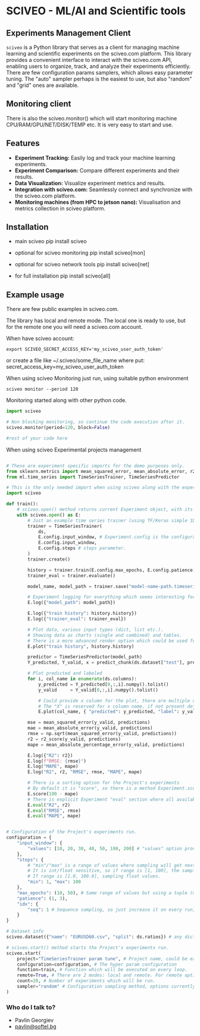 # SCIVEO - ML/AI and Scientific tools

## Experiments Management Client
`sciveo` is a Python library that serves as a client for managing machine learning and scientific experiments on the sciveo.com platform. This library provides a convenient interface to interact with the sciveo.com API, enabling users to organize, track, and analyze their experiments efficiently.
There are few configuration params samplers, which allows easy parameter tuning. The "auto" sampler perhaps is the easiest to use, but also
"random" and "grid" ones are available.

## Monitoring client
There is also the sciveo.monitor() which will start monitoring machine CPU/RAM/GPU/NET/DISK/TEMP etc.
It is very easy to start and use.


## Features

- **Experiment Tracking:** Easily log and track your machine learning experiments.
- **Experiment Comparison:** Compare different experiments and their results.
- **Data Visualization:** Visualize experiment metrics and results.
- **Integration with sciveo.com:** Seamlessly connect and synchronize with the sciveo.com platform.
- **Monitoring machines (from HPC to jetson nano):** Visualisation and metrics collection in sciveo platform.

## Installation

 - main sciveo
pip install sciveo

 - optional for sciveo monitoring
pip install sciveo[mon]
 - optional for sciveo network tools
pip install sciveo[net]

 - for full installation
pip install sciveo[all]

## Example usage

There are few public examples in sciveo.com.

The library has local and remote mode. The local one is ready to use, but for the remote one you will need a sciveo.com account.

When have sciveo account:
```shell
export SCIVEO_SECRET_ACCESS_KEY='my_sciveo_user_auth_token'
```
or create a file like ~/.sciveo/some_file_name where put:
secret_access_key=my_sciveo_user_auth_token

When using sciveo Monitoring just run, using suitable python environment
```shell
sciveo monitor --period 120
```

Monitoring started along with other python code.
```python
import sciveo

# Non blocking monitoring, so continue the code execution after it.
sciveo.monitor(period=120, block=False)

#rest of your code here


```

When using sciveo Experimental projects management

```python

# These are experiment specific imports for the demo purposes only.
from sklearn.metrics import mean_squared_error, mean_absolute_error, r2_score, mean_absolute_percentage_error
from ml.time_series import TimeSeriesTrainer, TimeSeriesPredictor

# This is the only needed import when using sciveo along with the experiment-related imports
import sciveo

def train():
    # sciveo.open() method returns current Experiment object, with its configuration sample
    with sciveo.open() as E:
        # Just an example time series trainer (using TF/Keras simple 1D conv model).
        trainer = TimeSeriesTrainer(
            ds,
            E.config.input_window, # Experiment.config is the configuration, so input_window as hyper parameter.
            E.config.input_window,
            E.config.steps # steps parameter.
        )
        trainer.create()

        history = trainer.train(E.config.max_epochs, E.config.patience)
        trainer_eval = trainer.evaluate()

        model_name, model_path = trainer.save("model-name-path.timeseries")

        # Experiment logging for everything which seems interesting for the experiment.
        E.log({"model_path": model_path})

        E.log({"train history": history.history})
        E.log({"trainer_eval": trainer_eval})

        # Plot data, various input types (dict, list etc.).
        # Showing data as charts (single and combined) and tables.
        # There is a more advanced render option which could be used for tables, charts definition.
        E.plot("train history", history.history)

        predictor = TimeSeriesPredictor(model_path)
        Y_predicted, Y_valid, x = predict_chunk(ds.dataset["test"], predictor)

        # Plot predicted and labeled
        for i, col_name in enumerate(ds.columns):
            y_predicted = Y_predicted[0,:,i].numpy().tolist()
            y_valid     = Y_valid[0,:,i].numpy().tolist()

            # Could provide x column for the plot, there are multiple options like timestamps etc.
            # The "X" is reserved for x column name, if not present default range [1, N]
            E.plot(col_name, { "predicted": y_predicted, "label": y_valid, "X": x })

        mse = mean_squared_error(y_valid, predictions)
        mae = mean_absolute_error(y_valid, predictions)
        rmse = np.sqrt(mean_squared_error(y_valid, predictions))
        r2 = r2_score(y_valid, predictions)
        mape = mean_absolute_percentage_error(y_valid, predictions)

        E.log({"R2": r2})
        E.log(f"RMSE: {rmse}")
        E.log("MAPE", mape)
        E.log("R2", r2, "RMSE", rmse, "MAPE", mape)

        # There is a sorting option for the Project's experiments
        # By default it is "score", so there is a method Experiment.score() which could be used for experiments evaluation.
        E.score(100 - mape)
        # There is explicit Experiment "eval" section where all available evaluation metrics could be logged.
        E.eval("R2", r2)
        E.eval("RMSE", rmse)
        E.eval("MAPE", mape)


# Configuration of the Project's experiments run.
configuration = {
    "input_window": {
        "values": [10, 20, 30, 40, 50, 100, 200] # "values" option provides selection from a list of values.
    },
    "steps": {
        # "min"/"max" is a range of values where sampling will get next value.
        # It is int/float sensitive, so if range is [1, 100], the sampled value will be integer.
        # If range is [1.0, 100.0], sampling float values.
        "min": 1, "max": 100
    },
    "max_epochs": (10, 50), # Same range of values but using a tuple (min, max).
    "patience": (1, 3),
    "idx": {
        "seq": 1 # Sequence sampling, so just increase it on every run, could be used as experiment index.
    }
}

# Dataset info
sciveo.dataset({"name": "EURUSD60.csv", "split": ds.ratios}) # any dict with params.

# sciveo.start() method starts the Project's experiments run.
sciveo.start(
    project="TimeSeriesTrainer param tune", # Project name, could be existing or a new one.
    configuration=configuration, # The hyper param configuration
    function=train, # Function which will be executed on every loop.
    remote=True, # There are 2 modes: local and remote. For remote option there is a need of sciveo.com authentication.
    count=20, # Number of experiments which will be run.
    sampler="random" # Configuration sampling method, options currently are "random" (by default), "grid" and "auto".
)

```




### Who do I talk to? ###

* Pavlin Georgiev
* pavlin@softel.bg
